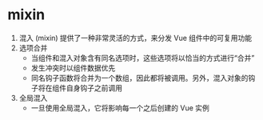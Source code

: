 # mixin
1. 混入 (mixin) 提供了一种非常灵活的方式，来分发 Vue 组件中的可复用功能
2. 选项合并
    - 当组件和混入对象含有同名选项时，这些选项将以恰当的方式进行“合并”
    - 发生冲突时以组件数据优先
    - 同名钩子函数将合并为一个数组，因此都将被调用。另外，混入对象的钩子将在组件自身钩子之前调用
3. 全局混入
    - 一旦使用全局混入，它将影响每一个之后创建的 Vue 实例